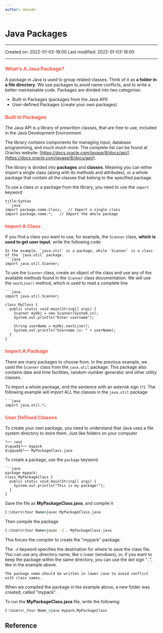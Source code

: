 ```yaml
---
author: aboude
---
```

# Java Packages
___

Created on: 2022-01-03-18:00
Last modified: 2022-01-03-18:00

___
### <span style="color: #ff5545;text-transform: capitalize;">What’s a java package?</span>
A package in Java is used to group related classes. Think of it as **a folder in a file directory**. We use packages to avoid name conflicts, and to write a better maintainable code. Packages are divided into two categories:

-   Built-in Packages (packages from the Java API)
-   User-defined Packages (create your own packages)

### <span style="color: #ff5545;text-transform: capitalize;">Built in packages</span>
The Java API is a library of prewritten classes, that are free to use, included in the Java Development Environment.

The library contains components for managing input, database programming, and much much more. The complete list can be found at Oracles website: [https://docs.oracle.com/javase/8/docs/api/](https://docs.oracle.com/javase/8/docs/api/).

The library is divided into **packages** and **classes**. Meaning you can either import a single class (along with its methods and attributes), or a whole package that contain all the classes that belong to the specified package.

To use a class or a package from the library, you need to use the `import` keyword
```ad-example
title:Syntax
```java
import package.name.Class;   // Import a single class
import package.name.*;   // Import the whole package
```

### <span style="color: #ff5545;text-transform: capitalize;">Import a class</span>
If you find a class you want to use, for example, the `Scanner` class, **which is used to get user input**, write the following code
```ad-example
In the example, `java.util` is a package, while `Scanner` is a class of the `java.util` package.
```java
import java.util.Scanner;
```

To use the `Scanner` class, create an object of the class and use any of the available methods found in the `Scanner` class documentation. We will use the `nextLine()` method, which is used to read a complete line

```ad-example
```java
import java.util.Scanner;

class MyClass {
  public static void main(String[] args) {
    Scanner myObj = new Scanner(System.in);
    System.out.println("Enter username");

    String userName = myObj.nextLine();
    System.out.println("Username is: " + userName);
  }
}
```

### <span style="color: #ff5545;text-transform: capitalize;">import a package</span>
There are many packages to choose from. In the previous example, we used the `Scanner` class from the `java.util` package. This package also contains date and time facilities, random-number generator and other utility classes.

To import a whole package, end the sentence with an asterisk sign (`*`). The following example will import ALL the classes in the `java.util` package
```ad-example
```java
import java.util.*;
```

### <span style="color: #ff5545;text-transform: capitalize;">User defined classes</span>

To create your own package, you need to understand that Java uses a file system directory to store them. Just like folders on your computer
```ad-example
└── root
$\quad$└── mypack
$\qquad$└── MyPackageClass.java
```
To create a package, use the `package` keyword
```ad-example
```java
package mypack;
class MyPackageClass {
  public static void main(String[] args) {
    System.out.println("This is my package!");
  }
}
```
Save the file as **MyPackageClass.java**, and compile it
```cmd
C:\Users\Your Name>javac MyPackageClass.java
```
Then compile the package
```cmd
C:\Users\Your Name>javac -d . MyPackageClass.java
```
This forces the compiler to create the "mypack" package.

The `-d` keyword specifies the destination for where to save the class file. You can use any directory name, like c:/user (windows), or, if you want to keep the package within the same directory, you can use the dot sign "`.`", like in the example above.

```ad-note
The package name should be written in lower case to avoid conflict with class names.
```

When we compiled the package in the example above, a new folder was created, called "mypack".

To run the **MyPackageClass.java** file, write the following:

```cmd
C:\Users\_Your Name_>java mypack.MyPackageClass
```

## Reference